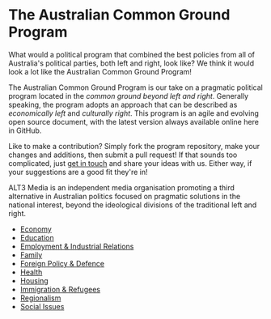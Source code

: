 # The Australian Common Ground Program

What would a political program that combined the best policies from all of Australia's political parties, both left and right, look like? We think it would look a lot like the Australian Common Ground Program!

The Australian Common Ground Program is our take on a pragmatic political program located in the *common ground beyond left and right*. Generally speaking, the program adopts an approach that can be described as *economically left* and *culturally right*. This program is an agile and evolving open source document, with the latest version always available online here in GitHub.

Like to make a contribution? Simply fork the program repository, make your changes and additions, then submit a pull request! If that sounds too complicated, just [get in touch](https://www.alt3.com.au/articles/contact.html) and share your ideas with us. Either way, if your suggestions are a good fit they're in!

ALT3 Media is an independent media organisation promoting a third alternative in Australian politics focused on pragmatic solutions in the national interest, beyond the ideological divisions of the traditional left and right.

* [Economy](economy.md)
* [Education](education.md)
* [Employment & Industrial Relations](employment.md)
* [Family](family.md)
* [Foreign Policy & Defence](defence.md)
* [Health](health.md)
* [Housing](housing.md)
* [Immigration & Refugees](immigration.md)
* [Regionalism](regionalism.md)
* [Social Issues](social.md)
